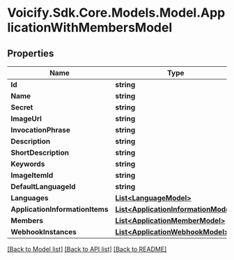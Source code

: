 # Voicify.Sdk.Core.Models.Model.ApplicationWithMembersModel
## Properties

Name | Type | Description | Notes
------------ | ------------- | ------------- | -------------
**Id** | **string** |  | [optional] 
**Name** | **string** |  | [optional] 
**Secret** | **string** |  | [optional] 
**ImageUrl** | **string** |  | [optional] 
**InvocationPhrase** | **string** |  | [optional] 
**Description** | **string** |  | [optional] 
**ShortDescription** | **string** |  | [optional] 
**Keywords** | **string** |  | [optional] 
**ImageItemId** | **string** |  | [optional] 
**DefaultLanguageId** | **string** |  | [optional] 
**Languages** | [**List&lt;LanguageModel&gt;**](LanguageModel.md) |  | [optional] 
**ApplicationInformationItems** | [**List&lt;ApplicationInformationModel&gt;**](ApplicationInformationModel.md) |  | [optional] 
**Members** | [**List&lt;ApplicationMemberModel&gt;**](ApplicationMemberModel.md) |  | [optional] 
**WebhookInstances** | [**List&lt;ApplicationWebhookModel&gt;**](ApplicationWebhookModel.md) |  | [optional] 

[[Back to Model list]](../README.md#documentation-for-models) [[Back to API list]](../README.md#documentation-for-api-endpoints) [[Back to README]](../README.md)


